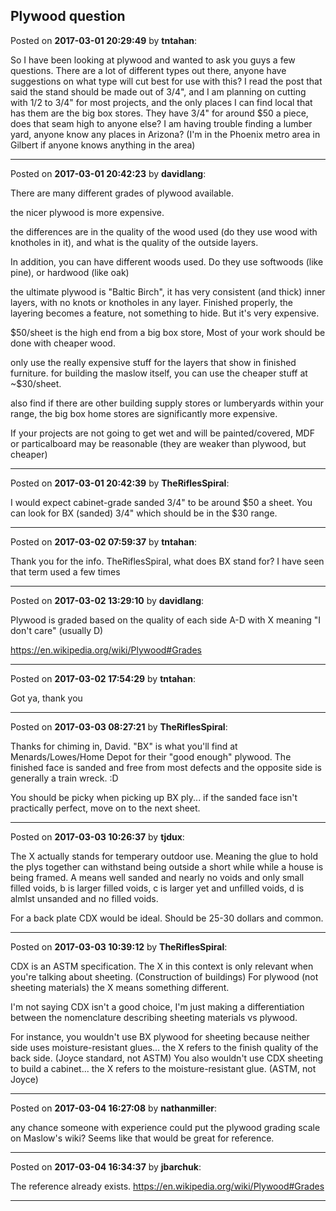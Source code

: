 ## Plywood question
Posted on **2017-03-01 20:29:49** by **tntahan**:

So I have been looking at plywood and wanted to ask you guys a few questions. There are a lot of different types out there, anyone have suggestions on what type will cut best for use with this? I read the post that said the stand should be made out of 3/4", and I am planning on cutting with 1/2 to 3/4" for most projects, and the only places I can find local that has them are the big box stores. They have 3/4" for around $50 a piece, does that seam high to anyone else? I am having trouble finding a lumber yard, anyone know any places in Arizona? (I'm in the Phoenix metro area in Gilbert if anyone knows anything in the area)

---

Posted on **2017-03-01 20:42:23** by **davidlang**:

There are many different grades of plywood available.

the nicer plywood is more expensive.

the differences are in the quality of the wood used (do they use wood with knotholes in it), and what is the quality of the outside layers.

In addition, you can have different woods used. Do they use softwoods (like pine), or hardwood (like oak)

the ultimate plywood is "Baltic Birch", it has very consistent (and thick) inner layers, with no knots or knotholes in any layer. Finished properly, the layering becomes a feature, not something to hide. But it's very expensive.

$50/sheet is the high end from a big box store, Most of your work should be done with cheaper wood.

only use the really expensive stuff for the layers that show in finished furniture. for building the maslow itself, you can use the cheaper stuff at ~$30/sheet.

also find if there are other building supply stores or lumberyards within your range, the big box home stores are significantly more expensive.
 
If your projects are not going to get wet and will be painted/covered, MDF or particalboard may be reasonable (they are weaker than plywood, but cheaper)

---

Posted on **2017-03-01 20:42:39** by **TheRiflesSpiral**:

I would expect cabinet-grade sanded 3/4" to be around $50 a sheet. You can look for BX (sanded) 3/4" which should be in the $30 range.

---

Posted on **2017-03-02 07:59:37** by **tntahan**:

Thank you for the info. TheRiflesSpiral, what does BX stand for? I have seen that term used a few times

---

Posted on **2017-03-02 13:29:10** by **davidlang**:

Plywood is graded based on the quality of each side A-D with X meaning "I don't care" (usually D)

https://en.wikipedia.org/wiki/Plywood#Grades

---

Posted on **2017-03-02 17:54:29** by **tntahan**:

Got ya, thank you

---

Posted on **2017-03-03 08:27:21** by **TheRiflesSpiral**:

Thanks for chiming in, David. "BX" is what you'll find at Menards/Lowes/Home Depot for their "good enough" plywood. The finished face is sanded and free from most defects and the opposite side is generally a train wreck. :D

You should be picky when picking up BX ply... if the sanded face isn't practically perfect, move on to the next sheet.

---

Posted on **2017-03-03 10:26:37** by **tjdux**:

The X actually stands for temperary outdoor use.  Meaning the glue to hold the plys together can withstand being outside a short while while a house is being framed.  A means well sanded and nearly no voids and only small filled voids, b is larger filled voids, c is larger yet and unfilled voids, d is almlst unsanded and no filled voids.

For a back plate CDX would be ideal.  Should be 25-30 dollars and common.

---

Posted on **2017-03-03 10:39:12** by **TheRiflesSpiral**:

CDX is an ASTM specification. The X in this context is only relevant when you're talking about sheeting. (Construction of buildings) For plywood (not sheeting materials) the X means something different.

I'm not saying CDX isn't a good choice, I'm just making a differentiation between the nomenclature describing sheeting materials vs plywood.

For instance, you wouldn't use BX plywood for sheeting because neither side uses moisture-resistant glues... the X refers to the finish quality of the back side. (Joyce standard, not ASTM) You also wouldn't use CDX sheeting to build a cabinet... the X refers to the moisture-resistant glue. (ASTM, not Joyce)

---

Posted on **2017-03-04 16:27:08** by **nathanmiller**:

any chance someone with experience could put the plywood grading scale on Maslow's wiki? Seems like that would be great for reference.

---

Posted on **2017-03-04 16:34:37** by **jbarchuk**:

The reference already exists. https://en.wikipedia.org/wiki/Plywood#Grades

---

